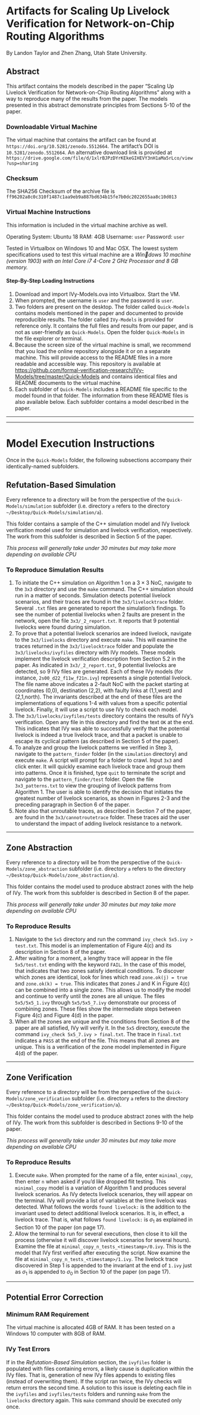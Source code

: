 # Artifacts for Scaling Up Livelock Verification for Network-on-Chip Routing Algorithms

By Landon Taylor and Zhen Zhang, Utah State University.

## Abstract

This artifact contains the models described in the paper “Scaling Up Livelock Verification for Network-on-Chip Routing Algorithms” along with a way to reproduce many of the results from the paper. The models presented in this abstract demonstrate principles from Sections 5-10 of the paper.

### Downloadable Virtual Machine

The virtual machine that contains the artifact can be found at `https://doi.org/10.5281/zenodo.5512664`. The artifact’s DOI is `10.5281/zenodo.5512664`. An alternative download link is provided at `https://drive.google.com/file/d/1xlrBJPzDYrKEkeGIHEVY3nH1aMa5rLco/view?usp=sharing`

### Checksum

The SHA256 Checksum of the archive file is `ff96202a8c0c310f1487c1aa9eb9a887bd634b15fe7b0dc2022655aa8c10d013`

### Virtual Machine Instructions

This information is included in the virtual machine archive as well.

Operating System: Ubuntu 18
RAM: 4GB
Username: `user`
Password: `user`

Tested in Virtualbox on Windows 10 and Mac OSX. The lowest system specifications used to test this virtual machine are a *Windows 10 machine (version 1903) with an Intel Core i7 4-Core 2 GHz Processor and 8 GB memory.*

#### Step-By-Step Loading Instructions

1. Download and import IVy-Models.ova into Virtualbox. Start the VM. 
2. When prompted, the username is `user` and the password is `user`. 
3. Two folders are present on the desktop. The folder called `Quick-Models` contains models mentioned in the paper and documented to provide reproducible results. The folder called `IVy-Models` is provided for reference only. It contains the full files and results from our paper, and is not as user-friendly as `Quick-Models`. Open the folder `Quick-Models` in the file explorer or terminal.
4. Because the screen size of the virtual machine is small, we recommend that you load the online repository alongside it or on a separate machine. This will provide access to the README files in a more readable and accessible way. This repository is available at https://github.com/formal-verification-research/IVy-Models/tree/master/Quick-Models and contains identical files and README documents to the virtual machine.
5. Each subfolder of `Quick-Models` includes a README file specific to the model found in that folder. The information from these README files is also available below. Each subfolder contains a model described in the paper.



----

----

# Model Execution Instructions

Once in the `Quick-Models` folder, the following subsections accompany their identically-named subfolders.

## Refutation-Based Simulation 

Every reference to a directory will be from the perspective of the `Quick-Models/simulation` subfolder (i.e. directory `a` refers to the directory `~/Desktop/Quick-Models/simulation/a`).

This folder contains a sample of the C++ simulation model and IVy livelock verification model used for simulation and livelock verification, respectively. The work from this subfolder is described in Section 5 of the paper.

*This process will generally take under 30 minutes but may take more depending on available CPU*

###  To Reproduce Simulation Results

1. To initiate the C++ simulation on Algorithm 1 on a $3\times 3$ NoC, navigate to the `3x3` directory and use the `make` command. The C++ simulation should run in a matter of seconds. Simulation detects potential livelock scenarios, and their traces are found in the `3x3/livelocktrace` folder. Several `.txt` files are generated to report the simulation’s findings. To see the number of potential livelocks when 2 faults are present in the network, open the file `3x3/_2_report.txt`. It reports that 9 potential livelocks were found during simulation.
2. To prove that a potential livelock scenarios are indeed livelock, navigate to the `3x3/livelocks` directory and execute `make`. This will examine the traces returned in the `3x3/livelocktrace` folder and populate the `3x3/livelocks/ivyfiles` directory with IVy models. These models implement the livelock verification description from Section 5.2 in the paper. As indicated in `3x3/_2_report.txt`, 9 potential livelocks are detected, so 9 IVy files are generated. Each of these IVy models (for  instance, `2s00_d22_f11w_f21n.ivy`) represents a single potential livelock. The file name above indicates a 2-fault NoC with the packet starting at coordinates (0,0),  destination (2,2), with faulty links at (1,1,west) and (2,1,north). The invariants described at  the end of these files are the implementations of equations 1-4 with  values from a specific potential livelock. Finally, it will use a script to use IVy to check each model.
3. The `3x3/livelocks/ivyfiles/tests` directory contains the results of IVy’s verification. Open any file in this directory and find the text `OK` at the end. This indicates that IVy was able to successfully verify that the potential livelock is indeed a true livelock trace, and that a packet is unable to escape its cyclical pattern (as described in Section 5 of the paper).
4. To analyze and group the livelock patterns we verified in Step 3, navigate to the `pattern_finder` folder (in the `simulation` directory) and execute `make`. A script will prompt for a folder to crawl. Input `3x3` and click enter. It will quickly examine each livelock trace and group them into patterns. Once it is finished, type `quit` to terminate the script and navigate to the `pattern_finder/test` folder. Open the file `3x3_patterns.txt` to view the grouping of livelock patterns from Algorithm 1. The user is able to identify the decision that initiates the greatest number of livelock scenarios, as shown in Figures 2-3 and the preceding paragraph in Section 6 of the paper.
5. Note also that unroutable traces, as described in Section 7 of the paper, are found in the `3x3/cannotroutetrace` folder. These traces aid the user to understand the impact of adding livelock resistance to a network.

----

## Zone Abstraction

Every reference to a directory will be from the perspective of the `Quick-Models/zone_abstraction` subfolder (i.e. directory `a` refers to the directory `~/Desktop/Quick-Models/zone_abstraction/a`).

This folder contains the model used to produce abstract zones with the help of IVy. The work from this subfolder is described in Section 8 of the paper.

*This process will generally take under 30 minutes but may take more depending on available CPU*

###  To Reproduce Results

1. Navigate to the `5x5` directory and run the command `ivy_check 5x5.ivy > test.txt`. This model is an implementation of Figure 4(c) and its description in Section 8 of the paper.
2. After waiting for a moment, a lengthy trace will appear in the file `5x5/test.txt` ending with the keyword `FAIL`. In the case of this model, that indicates that two zones satisfy identical conditions. To discover which zones are identical, look for lines which read `zone.ok(j) = true` and `zone.ok(k) = true`. This indicates that zones J and K in Figure 4(c) can be combined into a single zone. This allows us to modify the model and continue to verify until the zones are all unique. The files `5x5/5x5_1.ivy` through `5x5/5x5_7.ivy` demonstrate our process of combining zones. These files show the intermediate steps between Figure 4(c) and Figure 4(d) in the paper.
3. When all the zones are unique and the conditions from Section 8 of the paper are all satisfied, IVy will verify it. In the `5x5` directory, execute the command `ivy_check 5x5_7.ivy > final.txt`. The trace in `final.txt` indicates a `PASS` at the end of the file. This means that all zones are unique. This is a verification of the zone model implemented in Figure 4(d) of the paper.

----

## Zone Verification

Every reference to a directory will be from the perspective of the `Quick-Models/zone_verification` subfolder (i.e. directory `a` refers to the directory `~/Desktop/Quick-Models/zone_verification/a`).

This folder contains the model used to produce abstract zones with the help of IVy. The work from this subfolder is described in Sections 9-10 of the paper.

*This process will generally take under 30 minutes but may take more depending on available CPU*

###  To Reproduce Results

1. Execute `make`. When prompted for  the name of a file, enter `minimal_copy`, then enter `n` when asked if you’d like dropped flit testing. This `minimal_copy` model is a variation of Algorithm 1 and produces several livelock scenarios. As IVy detects livelock scenarios, they will appear on the terminal. IVy will provide a list of variables at the time livelock was detected. What follows the words `found livelock:` is the addition to the invariant used to detect additional livelock scenarios. It is, in effect, a livelock trace. That is, what follows `found livelock:` is $\sigma_1$ as explained in Section 10 of the paper (on page 17). 
2. Allow the terminal to run for several executions, then close it to kill the process (otherwise it will discover livelock scenarios for several hours). Examine the file at `minimal_copy_n_tests_<timestamp>/0.ivy`. This is the model that IVy first verified after executing the script. Now examine the file at `minimal_copy_n_tests_<timestamp>/1.ivy`. The livelock trace discovered in Step 1 is appended to the invariant at the end of `1.ivy` just as $\sigma _1$ is appended to $\sigma _0$ in Section 10 of the paper (on page 17). 

----

## Potential Error Correction

### Minimum RAM Requirement

The virtual machine is allocated 4GB of RAM. It has been tested on a Windows 10 computer with 8GB of RAM.

### IVy Test Errors

If in the *Refutation-Based Simulation* section, the `ivyfiles` folder is populated with files containing errors, a likely cause is duplication within the IVy files. That  is, generation of new IVy files appends to existing files (instead of  overwriting them). If the script ran twice, the IVy checks will return  errors the second time. A solution to this issue is deleting each file in the `ivyfiles` and `ivyfiles/tests` folders and  running `make` from the `livelocks` directory again. This `make` command should be executed only once.













